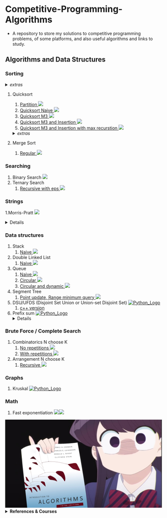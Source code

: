 # Competitive-Programming-Algorithms
- A repository to store my solutions to competitive programming problems, of some platforms, and also useful algorithms and links to study.

## Algorithms and Data Structures

### Sorting

<details> <summary> <i>extras</i> </summary>

- [Test sort algorithms](https://www.codechef.com/problems/TSORT)

</details>

1. Quicksort
   1. [Partition <img src="https://upload.wikimedia.org/wikipedia/commons/archive/3/35/20220802133510%21The_C_Programming_Language_logo.svg" height=20px>](algorithms/ds-c/partition.c)
   2. [Quicksort Naive <img src="https://upload.wikimedia.org/wikipedia/commons/archive/3/35/20220802133510%21The_C_Programming_Language_logo.svg" height=20px>](algorithms/ds-c/quicksort_1_naive.c)
   3. [Quicksort M3 <img src="https://upload.wikimedia.org/wikipedia/commons/archive/3/35/20220802133510%21The_C_Programming_Language_logo.svg" height=20px>](algorithms/ds-c/quicksort_2_m3.c)
   4. [Quicksort M3 and Insertion <img src="https://upload.wikimedia.org/wikipedia/commons/archive/3/35/20220802133510%21The_C_Programming_Language_logo.svg" height=20px>](algorithms/ds-c/quicksort_3_m3_insertion.c)
   5. [Quicksort M3 and Insertion with max recurstion <img src="https://upload.wikimedia.org/wikipedia/commons/archive/3/35/20220802133510%21The_C_Programming_Language_logo.svg" height=20px>](algorithms/ds-c/quicksort_4_m3_insertion_maxrec.c)
    <details> <summary> <i>extras</i> </summary>

    [partition animation](http://cs.armstrong.edu/liang/animation/animation.html)

    </details>
2. Merge Sort
   1. [ Regular <img src="https://upload.wikimedia.org/wikipedia/commons/archive/3/35/20220802133510%21The_C_Programming_Language_logo.svg" height=20px>](algorithms/ds-c/merge_sort.c)

### Searching

1. Binary Search [<img src="https://upload.wikimedia.org/wikipedia/commons/archive/3/35/20220802133510%21The_C_Programming_Language_logo.svg" height=20px>](algorithms/ds-c/binary_search.c)
2. Ternary Search
   1. [Recursive with eps <img src="https://upload.wikimedia.org/wikipedia/commons/1/18/ISO_C%2B%2B_Logo.svg" height=20px>](algorithms/ternary_search_recursive.cpp)

### Strings

1.Morris-Pratt [<img src="https://upload.wikimedia.org/wikipedia/commons/archive/3/35/20220802133510%21The_C_Programming_Language_logo.svg" height=20px>](algorithms/morris-pratt.c)
      <details>
         ```
            Find the total occurrence of the string P as substring of S in O(N+M)
         ```
      [Test implementation](https://cses.fi/problemset/task/1753/)
      </details>

### Data structures
1. Stack
   1. [Naive <img src="https://upload.wikimedia.org/wikipedia/commons/archive/3/35/20220802133510%21The_C_Programming_Language_logo.svg" height=20px>](algorithms/ds-c/stack_naive.c)
2. Double Linked List
   1. [Naive <img src="https://upload.wikimedia.org/wikipedia/commons/archive/3/35/20220802133510%21The_C_Programming_Language_logo.svg" height=20px>](algorithms/ds-c/double_linked_list_full.c)
3. Queue
   1. [Naive <img src="https://upload.wikimedia.org/wikipedia/commons/archive/3/35/20220802133510%21The_C_Programming_Language_logo.svg" height=20px>](algorithms/ds-c/queue_naive.c)
   2. [Circular <img src="https://upload.wikimedia.org/wikipedia/commons/archive/3/35/20220802133510%21The_C_Programming_Language_logo.svg" height=20px>](algorithms/ds-c/queue_circular.c)
   3. [Circular and dynamic <img src="https://upload.wikimedia.org/wikipedia/commons/archive/3/35/20220802133510%21The_C_Programming_Language_logo.svg" height=20px>](algorithms/ds-c/queue_circular_dynamic.c)
4. Segment Tree
   1. [Point update, Range minimum query <img src="https://upload.wikimedia.org/wikipedia/commons/1/18/ISO_C%2B%2B_Logo.svg" height=20px>](algorithms/segtree_point_rmq.cpp)
5. DSU/UFDS (Disjoint Set Union or Union-set Disjoint Set) [<img src="https://cdn3.emoji.gg/emojis/1850-python-logo.png" height="20px" alt="Python_Logo"></a>](algorithms/dsu.py)
   1. [c++ version](algorithms/dsu.cpp)
6. Prefix sum [<img src="https://cdn3.emoji.gg/emojis/1850-python-logo.png" height=20px alt="Python_Logo"></a>](algorithms/prefix_sum.py)
      <details>
         Exercises:
         1.[static range sum queries](https://cses.fi/problemset/task/1646)
      </details>

### Brute Force / Complete Search
1. Combinatorics N choose K
   1. [No repetitions <img src="https://upload.wikimedia.org/wikipedia/commons/1/18/ISO_C%2B%2B_Logo.svg" height=20px>](algorithms/combinatorics_no_repetitions.cpp)
   2. [With repetitions <img src="https://upload.wikimedia.org/wikipedia/commons/1/18/ISO_C%2B%2B_Logo.svg" height=20px>](algorithms/combinatorics_with_repetitions.cpp)
2. Arrangement N choose K
   1. [Recursive <img src="https://upload.wikimedia.org/wikipedia/commons/1/18/ISO_C%2B%2B_Logo.svg" height=20px>](algorithms/arrangement_rec.cpp)
### Graphs
1. Kruskal [<img src="https://cdn3.emoji.gg/emojis/1850-python-logo.png" height="15px" alt="Python_Logo"></a>](algorithms/fast_pow.c) 

### Math

1. Fast exponentiation [<img src="https://upload.wikimedia.org/wikipedia/commons/1/18/ISO_C%2B%2B_Logo.svg" height=20px>](algorithms/fast_expp.cpp)[<img src="https://upload.wikimedia.org/wikipedia/commons/archive/3/35/20220802133510%21The_C_Programming_Language_logo.svg" height=22px>](algorithms/fast_exp.c)

<div align="center" max-height="100%">
    <img heigh="100px" src="https://raw.githubusercontent.com/Iagorrr04/Competitive-Programming-Algorithms/main/komi_algorithms.jpg">
</div>




<details><summary> <b>References & Courses</b> </summary>

- [TEP](https://github.com/edsomjr/TEP)
- [UnBalloon](https://github.com/UnBalloon/programacao-competitiva)
- [Macacário](https://github.com/splucs/Competitive-Programming)
- [Neps Academy](https://neps.academy/br/courses)
- [USACO Guide](https://usaco.guide/dashboard/)
- [IME algoritmos](https://www.ime.usp.br/~pf/algoritmos/idx.html )
</details>
